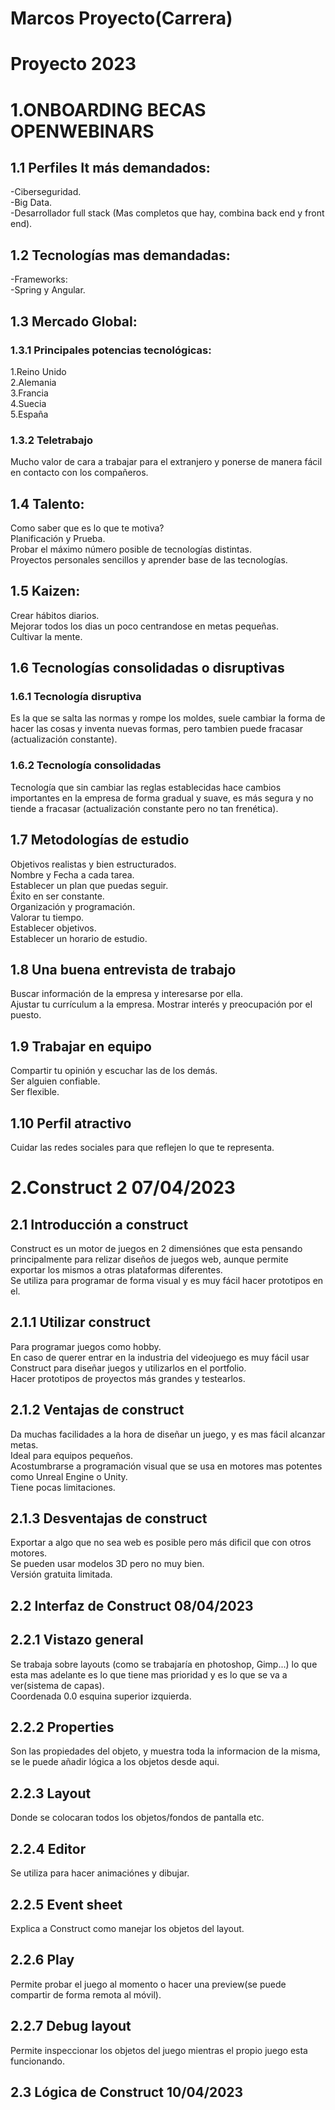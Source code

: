 # Marcos Proyecto(Carrera)
# Proyecto 2023
# 1.ONBOARDING BECAS OPENWEBINARS
## 1.1 Perfiles It más demandados:
-Ciberseguridad.<br>
-Big Data.<br>
-Desarrollador full stack (Mas completos que hay, combina back end y front end).<br>
## 1.2 Tecnologías mas demandadas:
-Frameworks:<br>
-Spring y Angular.
## 1.3 Mercado Global:
### 1.3.1 Principales potencias tecnológicas:
1.Reino Unido <br> 2.Alemania <br> 3.Francia <br> 4.Suecia <br> 5.España
### 1.3.2 Teletrabajo
Mucho valor de cara a trabajar para el extranjero y ponerse de manera fácil en contacto con los compañeros.
## 1.4 Talento:
Como saber que es lo que te motiva?<br>
Planificación y Prueba.<br>
Probar el máximo número posible de tecnologías distintas.<br>
Proyectos personales sencillos y aprender base de las tecnologías.<br>
## 1.5 Kaizen:
Crear hábitos diarios.<br>
Mejorar todos los dias un poco centrandose en metas pequeñas.<br>
Cultivar la mente.<br>
## 1.6 Tecnologías consolidadas o disruptivas
### 1.6.1 Tecnología disruptiva
Es la que se salta las normas y rompe los moldes, suele cambiar la forma de hacer las cosas y inventa nuevas formas, pero tambien puede fracasar (actualización constante).
### 1.6.2 Tecnología consolidadas
Tecnología que sin cambiar las reglas establecidas hace cambios importantes en la empresa de forma gradual y suave, es más segura y no tiende a fracasar (actualización constante pero no tan frenética).
## 1.7 Metodologías de estudio
Objetivos realistas y bien estructurados.<br>
Nombre y Fecha a cada tarea.<br>
Establecer un plan que puedas seguir.<br>
Éxito en ser constante.<br>
Organización y programación.<br>
Valorar tu tiempo.<br>
Establecer objetivos.<br>
Establecer un horario de estudio.<br>
## 1.8 Una buena entrevista de trabajo
Buscar información de la empresa y interesarse por ella.<br>
Ajustar tu currículum a la empresa.
Mostrar interés y preocupación por el puesto.
## 1.9 Trabajar en equipo
Compartir tu opinión y escuchar las de los demás.<br>
Ser alguien confiable.<br>
Ser flexible.<br>
## 1.10 Perfil atractivo
Cuidar las redes sociales para que reflejen lo que te representa.
# 2.Construct 2 07/04/2023
## 2.1 Introducción a construct
Construct es un motor de juegos en 2 dimensiónes que esta pensando principalmente para relizar diseños de juegos web, aunque permite exportar los mismos a otras plataformas diferentes.<br>
Se utiliza para programar de forma visual y es muy fácil hacer prototipos en el.<br>
## 2.1.1 Utilizar construct
Para programar juegos como hobby.<br>
En caso de querer entrar en la industria del videojuego es muy fácil usar Construct para diseñar juegos y utilizarlos en el portfolio.<br>
Hacer prototipos de proyectos más grandes y testearlos.<br>
## 2.1.2 Ventajas de construct
Da muchas facilidades a la hora de diseñar un juego, y es mas fácil alcanzar metas.<br>
Ideal para equipos pequeños.<br>
Acostumbrarse a programación visual que se usa en motores mas potentes como Unreal Engine o Unity.<br>
Tiene pocas limitaciones.<br>
## 2.1.3 Desventajas de construct
Exportar a algo que no sea web es posible pero más dificil que con otros motores.<br>
Se pueden usar modelos 3D pero no muy bien.<br>
Versión gratuita limitada.<br>
## 2.2 Interfaz de Construct 08/04/2023
## 2.2.1 Vistazo general
Se trabaja sobre layouts (como se trabajaría en photoshop, Gimp...) lo que esta mas adelante es lo que tiene mas prioridad y es lo que se va a ver(sistema de capas).<br>
Coordenada 0.0 esquina superior izquierda.<br>
## 2.2.2 Properties
Son las propiedades del objeto, y muestra toda la informacion de la misma, se le puede añadir lógica a los objetos desde aqui.<br>
## 2.2.3 Layout
Donde se colocaran todos los objetos/fondos de pantalla etc.<br>
## 2.2.4 Editor
Se utiliza para hacer animaciónes y dibujar.<br>
## 2.2.5 Event sheet
Explica a Construct como manejar los objetos del layout.<br>
## 2.2.6 Play
Permite probar el juego al momento o hacer una preview(se puede compartir de forma remota al móvil).<br>
## 2.2.7 Debug layout
Permite inspeccionar los objetos del juego mientras el propio juego esta funcionando.<br>
## 2.3 Lógica de Construct 10/04/2023
